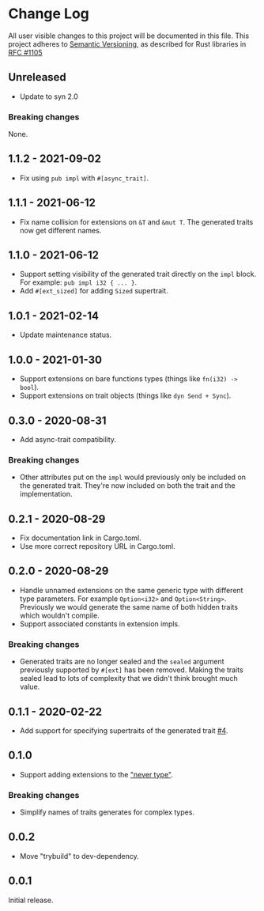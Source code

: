 # Change Log

All user visible changes to this project will be documented in this file.
This project adheres to [Semantic Versioning](http://semver.org/), as described
for Rust libraries in [RFC #1105](https://github.com/rust-lang/rfcs/blob/master/text/1105-api-evolution.md)

## Unreleased

- Update to syn 2.0

### Breaking changes

None.

## 1.1.2 - 2021-09-02

- Fix using `pub impl` with `#[async_trait]`.

## 1.1.1 - 2021-06-12

- Fix name collision for extensions on `&T` and `&mut T`. The generated traits
  now get different names.

## 1.1.0 - 2021-06-12

- Support setting visibility of the generated trait directly on the `impl`
  block. For example: `pub impl i32 { ... }`.
- Add `#[ext_sized]` for adding `Sized` supertrait.

## 1.0.1 - 2021-02-14

- Update maintenance status.

## 1.0.0 - 2021-01-30

- Support extensions on bare functions types (things like `fn(i32) -> bool`).
- Support extensions on trait objects (things like `dyn Send + Sync`).

## 0.3.0 - 2020-08-31

- Add async-trait compatibility.

### Breaking changes

- Other attributes put on the `impl` would previously only be included on the generated trait. They're now included on both the trait and the implementation.

## 0.2.1 - 2020-08-29

- Fix documentation link in Cargo.toml.
- Use more correct repository URL in Cargo.toml.

## 0.2.0 - 2020-08-29

- Handle unnamed extensions on the same generic type with different type parameters. For example `Option<i32>` and `Option<String>`. Previously we would generate the same name of both hidden traits which wouldn't compile.
- Support associated constants in extension impls.

### Breaking changes

- Generated traits are no longer sealed and the `sealed` argument previously supported by `#[ext]` has been removed. Making the traits sealed lead to lots of complexity that we didn't think brought much value.

## 0.1.1 - 2020-02-22

- Add support for specifying supertraits of the generated trait [#4](https://github.com/davidpdrsn/extend/pull/4).

## 0.1.0

- Support adding extensions to the ["never type"](https://doc.rust-lang.org/std/primitive.never.html).

### Breaking changes

- Simplify names of traits generates for complex types.

## 0.0.2

- Move "trybuild" to dev-dependency.

## 0.0.1

Initial release.
